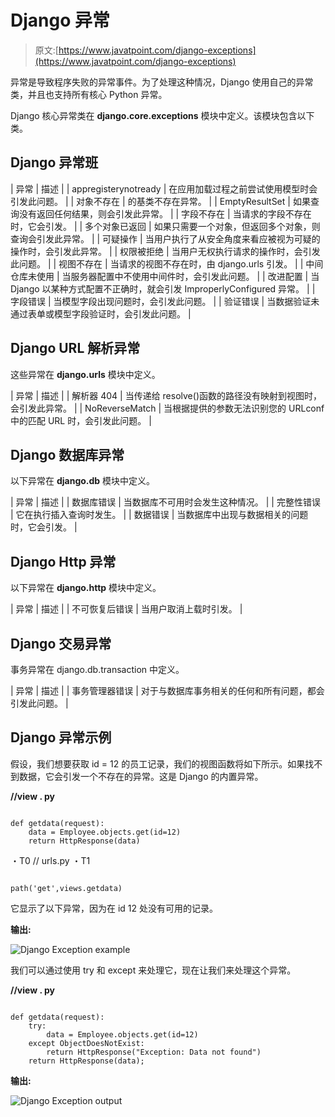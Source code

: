 # Django 异常

> 原文:[https://www.javatpoint.com/django-exceptions](https://www.javatpoint.com/django-exceptions)

异常是导致程序失败的异常事件。为了处理这种情况，Django 使用自己的异常类，并且也支持所有核心 Python 异常。

Django 核心异常类在 **django.core.exceptions** 模块中定义。该模块包含以下类。

## Django 异常班

| 异常 | 描述 |
| appregisterynotready | 在应用加载过程之前尝试使用模型时会引发此问题。 |
| 对象不存在 | 的基类不存在异常。 |
| EmptyResultSet | 如果查询没有返回任何结果，则会引发此异常。 |
| 字段不存在 | 当请求的字段不存在时，它会引发。 |
| 多个对象已返回 | 如果只需要一个对象，但返回多个对象，则查询会引发此异常。 |
| 可疑操作 | 当用户执行了从安全角度来看应被视为可疑的操作时，会引发此异常。 |
| 权限被拒绝 | 当用户无权执行请求的操作时，会引发此问题。 |
| 视图不存在 | 当请求的视图不存在时，由 django.urls 引发。 |
| 中间仓库未使用 | 当服务器配置中不使用中间件时，会引发此问题。 |
| 改进配置 | 当 Django 以某种方式配置不正确时，就会引发 ImproperlyConfigured 异常。 |
| 字段错误 | 当模型字段出现问题时，会引发此问题。 |
| 验证错误 | 当数据验证未通过表单或模型字段验证时，会引发此问题。 |

## Django URL 解析异常

这些异常在 **django.urls** 模块中定义。

| 异常 | 描述 |
| 解析器 404 | 当传递给 resolve()函数的路径没有映射到视图时，会引发此异常。 |
| NoReverseMatch | 当根据提供的参数无法识别您的 URLconf 中的匹配 URL 时，会引发此问题。 |

## Django 数据库异常

以下异常在 **django.db** 模块中定义。

| 异常 | 描述 |
| 数据库错误 | 当数据库不可用时会发生这种情况。 |
| 完整性错误 | 它在执行插入查询时发生。 |
| 数据错误 | 当数据库中出现与数据相关的问题时，它会引发。 |

## Django Http 异常

以下异常在 **django.http** 模块中定义。

| 异常 | 描述 |
| 不可恢复后错误 | 当用户取消上载时引发。 |

## Django 交易异常

事务异常在 django.db.transaction 中定义。

| 异常 | 描述 |
| 事务管理器错误 | 对于与数据库事务相关的任何和所有问题，都会引发此问题。 |

## Django 异常示例

假设，我们想要获取 id = 12 的员工记录，我们的视图函数将如下所示。如果找不到数据，它会引发一个不存在的异常。这是 Django 的内置异常。

**//view . py**

```

def getdata(request):
    data = Employee.objects.get(id=12)
    return HttpResponse(data)

```

・T0️ // urls.py ・T1️

```

path('get',views.getdata)

```

它显示了以下异常，因为在 id 12 处没有可用的记录。

**输出:**

![Django Exception example](../Images/083330c37a7997e852f6eaa96b5a67b2.png)

我们可以通过使用 try 和 except 来处理它，现在让我们来处理这个异常。

**//view . py**

```

def getdata(request):
    try:
        data = Employee.objects.get(id=12)
    except ObjectDoesNotExist:
        return HttpResponse("Exception: Data not found")
    return HttpResponse(data);

```

**输出:**

![Django Exception output](../Images/b33eaab8f377ea8c48e9987f508e6878.png)